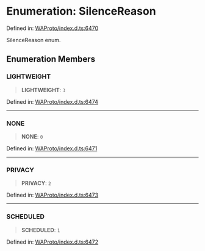 # Enumeration: SilenceReason

Defined in: [WAProto/index.d.ts:6470](https://github.com/Fokusdotid/Baileys/blob/a954da2ee3c892812cf9528a5a214092693c872f/WAProto/index.d.ts#L6470)

SilenceReason enum.

## Enumeration Members

### LIGHTWEIGHT

> **LIGHTWEIGHT**: `3`

Defined in: [WAProto/index.d.ts:6474](https://github.com/Fokusdotid/Baileys/blob/a954da2ee3c892812cf9528a5a214092693c872f/WAProto/index.d.ts#L6474)

***

### NONE

> **NONE**: `0`

Defined in: [WAProto/index.d.ts:6471](https://github.com/Fokusdotid/Baileys/blob/a954da2ee3c892812cf9528a5a214092693c872f/WAProto/index.d.ts#L6471)

***

### PRIVACY

> **PRIVACY**: `2`

Defined in: [WAProto/index.d.ts:6473](https://github.com/Fokusdotid/Baileys/blob/a954da2ee3c892812cf9528a5a214092693c872f/WAProto/index.d.ts#L6473)

***

### SCHEDULED

> **SCHEDULED**: `1`

Defined in: [WAProto/index.d.ts:6472](https://github.com/Fokusdotid/Baileys/blob/a954da2ee3c892812cf9528a5a214092693c872f/WAProto/index.d.ts#L6472)
